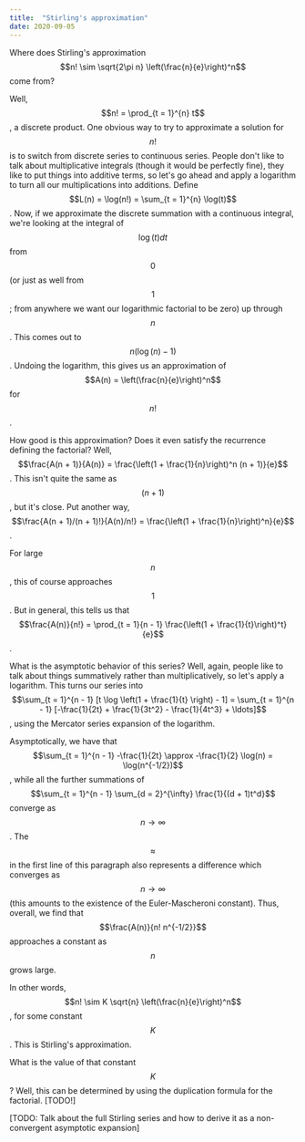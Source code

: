 ```yaml
---
title:  "Stirling's approximation"
date: 2020-09-05
---
```

Where does Stirling's approximation $$n! \sim \sqrt{2\pi n} \left(\frac{n}{e}\right)^n$$ come from?

Well, $$n! = \prod_{t = 1}^{n} t$$, a discrete product. One obvious way to try to approximate a solution for $$n!$$ is to switch from discrete series to continuous series. People don't like to talk about multiplicative integrals (though it would be perfectly fine), they like to put things into additive terms, so let's go ahead and apply a logarithm to turn all our multiplications into additions. Define $$L(n) = \log(n!) = \sum_{t = 1}^{n} \log(t)$$. Now, if we approximate the discrete summation with a continuous integral, we're looking at the integral of $$\log(t) dt$$ from $$0$$ (or just as well from $$1$$; from anywhere we want our logarithmic factorial to be zero) up through $$n$$. This comes out to $$n (\log(n) - 1)$$. Undoing the logarithm, this gives us an approximation of $$A(n) = \left(\frac{n}{e}\right)^n$$ for $$n!$$.

How good is this approximation? Does it even satisfy the recurrence defining the factorial? Well, $$\frac{A(n + 1)}{A(n)} = \frac{\left(1 + \frac{1}{n}\right)^n (n + 1)}{e}$$. This isn't quite the same as $$(n + 1)$$, but it's close. Put another way, $$\frac{A(n + 1)/(n + 1)!}{A(n)/n!} = \frac{\left(1 + \frac{1}{n}\right)^n}{e}$$.

For large $$n$$, this of course approaches $$1$$. But in general, this tells us that $$\frac{A(n)}{n!} = \prod_{t = 1}{n - 1} \frac{\left(1 + \frac{1}{t}\right)^t}{e}$$.

What is the asymptotic behavior of this series? Well, again, people like to talk about things summatively rather than multiplicatively, so let's apply a logarithm. This turns our series into $$\sum_{t = 1}^{n - 1} [t \log \left(1 + \frac{1}{t} \right) - 1] = \sum_{t = 1}^{n - 1} [-\frac{1}{2t} + \frac{1}{3t^2} - \frac{1}{4t^3} + \ldots]$$, using the Mercator series expansion of the logarithm.

Asymptotically, we have that $$\sum_{t = 1}^{n - 1} -\frac{1}{2t} \approx -\frac{1}{2} \log(n) = \log(n^{-1/2})$$, while all the further summations of $$\sum_{t = 1}^{n - 1} \sum_{d = 2}^{\infty} \frac{1}{(d + 1)t^d}$$ converge as $$n \to \infty$$. The $$\approx$$ in the first line of this paragraph also represents a difference which converges as $$n \to \infty$$ (this amounts to the existence of the Euler-Mascheroni constant). Thus, overall, we find that $$\frac{A(n)}{n! n^{-1/2}}$$ approaches a constant as $$n$$ grows large.

In other words, $$n! \sim K \sqrt{n} \left(\frac{n}{e}\right)^n$$, for some constant $$K$$. This is Stirling's approximation.

What is the value of that constant $$K$$? Well, this can be determined by using the duplication formula for the factorial. [TODO!]

[TODO: Talk about the full Stirling series and how to derive it as a non-convergent asymptotic expansion]